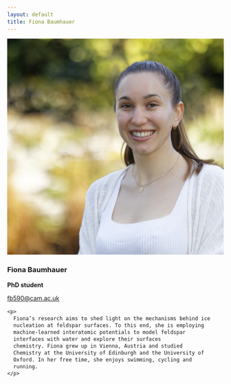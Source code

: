 ```yaml
---
layout: default
title: Fiona Baumhauer
---
```


<div class="profile-grid">

  <div class="profile-photo">
    <img src="/group/portraits/fiona.jpg" alt="Fiona Baumhauer" />
    <div class="profile-info">
      <h3>Fiona Baumhauer</h3>
      <p><b>PhD student</b></p>
      <p><a href="mailto:fb590@cam.ac.uk">fb590@cam.ac.uk</a></p>
    </div>
  </div>

  <div class="profile-bio">

    <p> 
      Fiona’s research aims to shed light on the mechanisms behind ice
      nucleation at feldspar surfaces. To this end, she is employing
      machine-learned interatomic potentials to model feldspar
      interfaces with water and explore their surfaces
      chemistry. Fiona grew up in Vienna, Austria and studied
      Chemistry at the University of Edinburgh and the University of
      Oxford. In her free time, she enjoys swimming, cycling and
      running.
    </p>
  </div>

</div>

